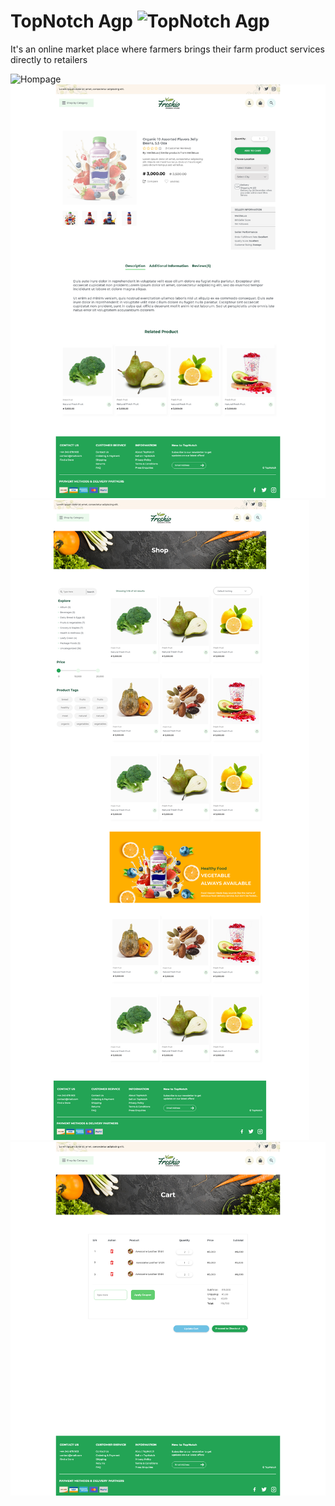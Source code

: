 # TopNotch Agp ![TopNotch Agp](./assets/images/logo.png)

It's an online market place where farmers brings their farm product services directly to retailers

![Hompage](/main/assets/img/ui/Homepage.png)
![Product Details](/assets/img/ui/product-details.png)
![shop](/assets/img/ui/Shop.png)
![Cart](/assets/img/ui/Cart.png)

